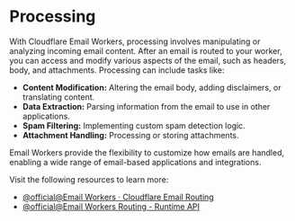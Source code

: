 # Processing

With Cloudflare Email Workers, processing involves manipulating or analyzing incoming email content. After an email is routed to your worker, you can access and modify various aspects of the email, such as headers, body, and attachments. Processing can include tasks like:

- **Content Modification:** Altering the email body, adding disclaimers, or translating content.
- **Data Extraction:** Parsing information from the email to use in other applications.
- **Spam Filtering:** Implementing custom spam detection logic.
- **Attachment Handling:** Processing or storing attachments.

Email Workers provide the flexibility to customize how emails are handled, enabling a wide range of email-based applications and integrations.

Visit the following resources to learn more:

- [@official@Email Workers · Cloudflare Email Routing](https://developers.cloudflare.com/email-routing/email-workers/)
- [@official@Email Workers Routing - Runtime API](https://developers.cloudflare.com/email-routing/email-workers/runtime-api/)